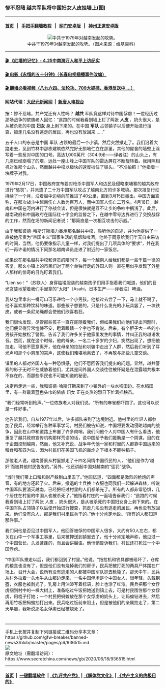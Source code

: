 ### 惨不忍睹 越共军队将中国妇女人皮挂墙上(图)
------------------------

#### [首页](https://github.com/gfw-breaker/banned-news3/blob/master/README.md) &nbsp;&nbsp;|&nbsp;&nbsp; [手把手翻墙教程](https://github.com/gfw-breaker/guides/wiki) &nbsp;&nbsp;|&nbsp;&nbsp; [网门安卓版](https://github.com/oGate2/oGate) &nbsp;&nbsp;|&nbsp;&nbsp; [神州正道安卓版](https://github.com/SzzdOgate/update) 



<div class="article_right" style="fone-color:#000">
 <p style="text-align:center">
  <img alt="中共于1979年对越南发起的攻势。" src="https://img2.secretchina.com/pic/2019/7-22/p2473822a123759991-ss.jpg"/>
  <br>
   中共于1979年对越南发起的攻势。（图片来源：维基百科）
   <span id="hideid" name="hideid" style="color:red;display:none;">
    <span href="https://www.secretchina.com">
    </span>
   </span>
  </br>
 </p>
 <div id="txt-mid1-t21-2017">
  

---

#### [ 🎬  《红墙的记忆》- 4.25中南海万人和平上访纪实](http://141.164.39.94:10000/videos/legend/425.html)

#### [ 🎬  电影《永恒的五十分钟》（长春电视插播事件改编） ](http://141.164.39.94:10000/videos/news/ComingForYou-2.html)

#### [ 🎬  翻墙必看视频（八九六四、法轮功、709大抓捕、香港反送中 ...）](https://github.com/gfw-breaker/links/blob/master/banned.md)

#### 网站代理：[大纪元新闻网](http://167.172.10.89:10080/gb/) &nbsp;|&nbsp; [新唐人电视台](http://167.172.10.89:8808/gb/)


  </div>
 </div>
 <p>
  按：惨不忍睹，共产党还有人性吗？
  <strong>
   <span href="https://www.secretchina.com/news/gb/tag/越共" target="_blank">
    越共
   </span>
  </strong>
  军队竟这样对待中国俘虏！一位经历过那场战争的侬族老人回忆：“逃跑的时候我看到墙上钉了两张
  <strong>
   人皮
  </strong>
  ，奶头很大，是从被杀死的中国
  <strong>
   妇女
  </strong>
  身上剥下来的。在中国
  <strong>
   军队
  </strong>
  占领镇子以后便开始进行搜查，抓走几名没有逃走的居民，再也没有放回来……”
  <span id="hideid" name="hideid" style="color:red;display:none;">
   <span href="https://www.secretchina.com">
   </span>
  </span>
 </p>
 <p>
  五千人口的东恙是中国
  <span href="https://www.secretchina.com/news/gb/tag/军队" target="_blank">
   军队
  </span>
  占领的最后一个小镇，然后突然撤走了。我们沿着大路走去，见到竹林中那栋建筑依然完好无损地伫立在那里，其他的屋舍的墙壁上涂写着一些反对中国的口号。高达1,000英尺（304.9米——译者注）的山头上，有几座已经崩塌了的塔，远处一座山峰上中国军队的雷达屏在不断旋转着。我用照相机对准那个山头，然而越共中校以极快的速度挡住了镜头。“不准拍照！”他指着一块牌子对我。
 </p>
 <p>
  1979年2月17日，中国政府宣布要对枪杀中国军人和边民及侵略柬埔寨的越共政府进行“惩罚”，并派遣了二十万中国军队攻占了越南北方的许多城填。那次报复行动持续了一个月，沿着越中边境向前推进了40公里，直到3月15日撤出。中国方面宣称，在那次战斗中越南伤亡人数为百万人，而中国军人伤亡二万名。4月18日，越南和中国在河内进行了停战会谈，但是很快就是互不让步的争吵中搁浅了。此后，越南政府和中国政府在国际红十字会的监督之下，在越中零号边界进行了交换战俘的工作，然而在场的新闻记者说：“那简直是一次相互攻击的示威。”
 </p>
 <p>
  由于我和彼德･哈斯汀斯竭力奉承那名越共中校，聆听他的自述，并为他提供了一直被他斥责为“帝国主义”国家生活的纸烟和啤酒，他终于同意给我们半天自由采访的时间，当然，他仍要像指示儿童一样，对我们提出了几项具体的“要求”，并在我们一再许诺的情况下同那名越南译员走进了附近的一家饭店。
 </p>
 <p>
  如果说在那名越共中校和译员的陪同下，每一个越南人给我们都是一些千篇一律的答复，那幺小镇上的市民们对于两个单独行走的外国人则一直在用似乎发现了外星人那样的惊奇的目光盯着我们。
 </p>
 <p>
  “Lien so！”（苏联人）身穿褴褛服装的越南孩子们用手指着我们喊道，他们的目光贪婪地望着我们手里拿的“太阳”（Asahi，日本生产——译者注）啤酒。
 </p>
 <center>
  <div style="max-width: 632px;height:180px; display: none; text-align: center; margin: 0 auto; overflow: hidden;overflow-x: hidden;">
   <div id="taboola-midarticle-thumbnails" style="max-width: 632px;height:180px;overflow: hidden;overflow-x: hidden;">
   </div>
  </div>
  <div>
   <center>
    <div id="div-gpt-ad-1589559869784-0">
    </div>
   </center>
  </div>
 </center>
 <p>
  我从包里拿出一桶可口可乐递给一个小男孩。他接过去尝了一下，马上就不喝了，他不喜欢那种饮料的味道。那些孩子想要的，只是什么发光的小玩具罢了，一块铁皮，或者一条尼龙绳都会使他们欣喜若狂。
 </p>
 <center>
  <div style="max-width: 632px;height:180px; display: none; text-align: center; margin: 0 auto; overflow: hidden;overflow-x: hidden;">
   <div id="taboola-midarticle-thumbnails" style="max-width: 632px;height:180px;overflow: hidden;overflow-x: hidden;">
   </div>
  </div>
  <div>
   <center>
    <div id="div-gpt-ad-1589559869784-0">
    </div>
   </center>
  </div>
 </center>
 <p>
  我们很快发现，尽管那些孩子一直在尾随着我们，但如果我们向他们提出问题时，他们便显得异常惶悚不安，瞪着眼睛一个字也不肯说。后来，有个胆子大一些的小男孩开始放松了警惕，告诉了我们许多关于他家里发生的事情，并纠正我的越语发音。然而，就在这个时候，他的母亲，一名二十多岁的少妇，突然出现了，想把他拉走，可他不愿意离开，他在母亲的拉扯和哄骗中走出了人群，然后我们听到了耳光声和那个小男孩的哭声，这使我们难堪地离去了，不再敢与那些儿童交谈。
 </p>
 <center>
  <div style="max-width: 632px;height:180px; display: none; text-align: center; margin: 0 auto; overflow: hidden;overflow-x: hidden;">
   <div id="taboola-midarticle-thumbnails" style="max-width: 632px;height:180px;overflow: hidden;overflow-x: hidden;">
   </div>
  </div>
  <div>
   <center>
    <div id="div-gpt-ad-1589559869784-0">
    </div>
   </center>
  </div>
 </center>
 <p>
  镇里的人都对外国人有一种恐惧感，他们不愿回答我们提出的问题。显然，越共警察的影子无时不在威胁着他们，尤其是同外国人交谈往往被怀疑是在泄露越共根本不存在的、而那些平民也不可能知道的秘密。
 </p>
 <center>
  <div style="max-width: 632px;height:180px; display: none; text-align: center; margin: 0 auto; overflow: hidden;overflow-x: hidden;">
   <div id="taboola-midarticle-thumbnails" style="max-width: 632px;height:180px;overflow: hidden;overflow-x: hidden;">
   </div>
  </div>
  <div>
   <center>
    <div id="div-gpt-ad-1589559869784-0">
    </div>
   </center>
  </div>
 </center>
 <p>
  决定再走远一些，我和彼德･哈斯汀斯来到了小镇外的一块水稻田边。在水稻田里，有一群戴着蓝色头巾的侬族
  <span href="https://www.secretchina.com/news/gb/tag/妇女" target="_blank">
   妇女
  </span>
  正在炎热的烈日下忙着插秧苗。
 </p>
 <center>
  <div style="max-width: 632px;height:180px; display: none; text-align: center; margin: 0 auto; overflow: hidden;overflow-x: hidden;">
   <div id="taboola-midarticle-thumbnails" style="max-width: 632px;height:180px;overflow: hidden;overflow-x: hidden;">
   </div>
  </div>
  <div>
   <center>
    <div id="div-gpt-ad-1589559869784-0">
    </div>
   </center>
  </div>
 </center>
 <p>
  “我们经常听到枪声。”一位侬族老人对我们说。“所有的麻雀都吓跑了。这也可以说是一件好事。”
 </p>
 <center>
  <div style="max-width: 632px;height:180px; display: none; text-align: center; margin: 0 auto; overflow: hidden;overflow-x: hidden;">
   <div id="taboola-midarticle-thumbnails" style="max-width: 632px;height:180px;overflow: hidden;overflow-x: hidden;">
   </div>
  </div>
  <div>
   <center>
    <div id="div-gpt-ad-1589559869784-0">
    </div>
   </center>
  </div>
 </center>
 <center>
  <ins class="adsbygoogle" data-ad-client="ca-pub-1276641434651360" data-ad-format="fluid" data-ad-layout="in-article" data-ad-slot="3646767294" style="display:block; text-align:center;">
  </ins>
 </center>
 <p>
  他告诉我们，自从1977年以后，许多部队来到了边境附近。他村里的年轻人都参加了民兵，经常举行各种军事学习。村民们被告知说，中国将要发动侵略越南的战争，因此在山中和道路上布置了许多岗哨。我们问他个人对中国人有什么看法，他重复了越共政府宣传机构那样荒谬的话，说中国给予我们援助是一个阴谋，目的在于企图控制越南，然而，他又补充说，战争年代他一家和村里的人都靠中国运来的粮食和布匹为生，因为村民们在美国飞机的轰炸之下根本不能种稻子。
 </p>
 <center>
  <div style="max-width: 632px;height:180px; display: none; text-align: center; margin: 0 auto; overflow: hidden;overflow-x: hidden;">
   <div id="taboola-midarticle-thumbnails" style="max-width: 632px;height:180px;overflow: hidden;overflow-x: hidden;">
   </div>
  </div>
  <div>
   <center>
    <div id="div-gpt-ad-1589559869784-0">
    </div>
   </center>
  </div>
 </center>
 <p>
  那位老人说，越南警察从村里抓走了十四名同情中国侨民的人，“他们是作为‘越奸’而被其他村民告发的。”另外，他还讲起中国对越南的“惩罚”战争。
 </p>
 <center>
  <div style="max-width: 632px;height:180px; display: none; text-align: center; margin: 0 auto; overflow: hidden;overflow-x: hidden;">
   <div id="taboola-midarticle-thumbnails" style="max-width: 632px;height:180px;overflow: hidden;overflow-x: hidden;">
   </div>
  </div>
  <div>
   <center>
    <div id="div-gpt-ad-1589559869784-0">
    </div>
   </center>
  </div>
 </center>
 <p>
  “当时我们带上口粮和财产躲到山里去了。”他回忆道，“四面都是激烈的枪炮的声音，有的地方还起了火。后来，撤退的士兵换上衣服也同我们一起躲进森林，听说中国军队要消灭越南，已经把经过村里的人们都杀光了。所有的人都非常恐惧，几个居住在村里的中国人也被杀死了。”他指着村庄的一面墙告诉我们：“逃跑的时候我看到墙上钉了两张
  <span href="https://www.secretchina.com/news/gb/tag/人皮" target="_blank">
   人皮
  </span>
  ，奶头很大，是从被杀死的中国妇女身上剥下来的。在中国军队占领镇子以后便开始进行搜查，抓走几名没有逃走的居民，再也没有放回来。他们没有杀人，那是我们村里民兵干的。”他十分肯定地说。“所有的人都知道那件事。”
 </p>
 <center>
  <div style="max-width: 632px;height:180px; display: none; text-align: center; margin: 0 auto; overflow: hidden;overflow-x: hidden;">
   <div id="taboola-midarticle-thumbnails" style="max-width: 632px;height:180px;overflow: hidden;overflow-x: hidden;">
   </div>
  </div>
  <div>
   <center>
    <div id="div-gpt-ad-1589559869784-0">
    </div>
   </center>
  </div>
 </center>
 <p>
  我们问他是否见过中国军人，他回答被俘的中国军人很多，大约有50人左右，都关在山中一个军事工事里，后来被押送到镇里去了。他十分肯定地声称，他见过一个中国营长，头发蓬蓬的，而且会讲越语。他悄悄告诉我们，村民还打死过一个中国俘虏。
 </p>
 <center>
  <div style="max-width: 632px;height:180px; display: none; text-align: center; margin: 0 auto; overflow: hidden;overflow-x: hidden;">
   <div id="taboola-midarticle-thumbnails" style="max-width: 632px;height:180px;overflow: hidden;overflow-x: hidden;">
   </div>
  </div>
  <div>
   <center>
    <div id="div-gpt-ad-1589559869784-0">
    </div>
   </center>
  </div>
 </center>
 <p>
  “中国军队撤走以后，我们都回到了村里。”他说。“拖拉机和农具都被砸坏了，仓库的粮食也没有了，但是他们没有烧掉我们的房子，民兵把被打死的两具尸体摆在广场上，召开大会，说所有没有逃走的人都被中国军队抓去枪毙了。那天中午，民兵从村外拉着一头水牛从山那边走来，一名中国俘虏是个中国女人，很年轻，头戴钢盔，衣服也被剥光了，乳房上用油漆写着标语，脸上也涂了红漆。民兵把那个女俘虏捆到村中的一棵大树上，准备吃过午饭把她送到镇上去，可是村民围住那个女俘虏，用棍子打她；一个村民把蚂蝗放在那个女俘虏的奶头上，让蚂蝗钻进去，然后再用竹板把蚂蝗抽打出来。民兵吃过饭前来阻止，但是被他们的亲属拉走了，第二天早晨，我听说那名女俘虏已经被烧死了。
  <center>
   <div style="max-width: 632px;height:180px; display: none; text-align: center; margin: 0 auto; overflow: hidden;overflow-x: hidden;">
    <div id="taboola-midarticle-thumbnails" style="max-width: 632px;height:180px;overflow: hidden;overflow-x: hidden;">
    </div>
   </div>
   <div>
    <center>
     <div id="div-gpt-ad-1589559869784-0">
     </div>
    </center>
   </div>
  </center>
  <center>
   <div>
    <div id="txt-mid2-t22-2017" style="display: block;  max-height: 351px;  overflow: hidden;">
     <div id="SC-21">
     </div>
    </div>
   </div>
  </center>
  <div style="padding-top:12px;">
  </div>
 </p>
</div>

<hr/>
手机上长按并复制下列链接或二维码分享本文章：<br/>
https://github.com/gfw-breaker/banned-news3/blob/master/pages/p6/936515.md <br/>
<a href='https://github.com/gfw-breaker/banned-news3/blob/master/pages/p6/936515.md'><img src='https://github.com/gfw-breaker/banned-news3/blob/master/pages/p6/936515.md.png'/></a> <br/>
原文地址（需翻墙访问）：https://www.secretchina.com/news/gb/2020/06/18/936515.html


------------------------
#### [首页](https://github.com/gfw-breaker/banned-news3/blob/master/README.md) &nbsp;|&nbsp; [一键翻墙软件](https://github.com/gfw-breaker/nogfw/blob/master/README.md) &nbsp;| [《九评共产党》](https://github.com/gfw-breaker/9ping.md/blob/master/README.md#九评之一评共产党是什么) | [《解体党文化》](https://github.com/gfw-breaker/jtdwh.md/blob/master/README.md) | [《共产主义的终极目的》](https://github.com/gfw-breaker/gczydzjmd.md/blob/master/README.md)


<img src='http://gfw-breaker.win/banned-news3/pages/p6/936515.md' width='0px' height='0px'/>